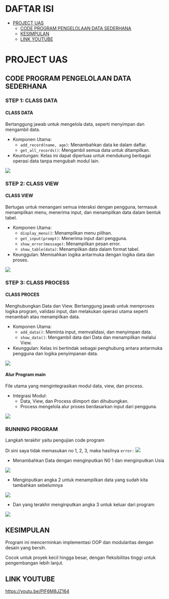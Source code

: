 # DAFTAR ISI

- [PROJECT UAS](#project-uas)
  - [CODE PROGRAM PENGELOLAAN DATA SEDERHANA](code-program-pengelolaan-data-sederhana)
  - [KESIMPULAN](#kesimpulan)
  - [LINK YOUTUBE](#link-youtube)

# PROJECT UAS
## CODE PROGRAM PENGELOLAAN DATA SEDERHANA
### STEP 1: CLASS DATA
#### CLASS DATA
Bertanggung jawab untuk mengelola data, seperti menyimpan dan mengambil data.
* Komponen Utama:
  * ```add_record(name, age)```: Menambahkan data ke dalam daftar.
  * ```get_all_records()```: Mengambil semua data untuk ditampilkan.
* Keuntungan: Kelas ini dapat diperluas untuk mendukung berbagai operasi data tanpa mengubah modul lain.

<img src="https://github.com/Mahfuz311/Project_UAS/blob/main/python/ss/Class_Data.png">

### STEP 2: CLASS VIEW
#### CLASS VIEW
Bertugas untuk menangani semua interaksi dengan pengguna, termasuk menampilkan menu, menerima input, dan menampilkan data dalam bentuk tabel.

* Komponen Utama:
  * ```display_menu()```: Menampilkan menu pilihan.
  * ```get_input(prompt)```: Menerima input dari pengguna.
  * ```show_error(message)```: Menampilkan pesan error.
  * ```show_table(data)```: Menampilkan data dalam format tabel.
* Keunggulan: Memisahkan logika antarmuka dengan logika data dan proses.

<img src="https://github.com/Mahfuz311/Project_UAS/blob/main/python/ss/Class_View.png">

### STEP 3: CLASS PROCESS
#### CLASS PROCES
Menghubungkan Data dan View. Bertanggung jawab untuk memproses logika program, validasi input, dan melakukan operasi utama seperti menambah atau menampilkan data.

* Komponen Utama:
  * ```add_data()```: Meminta input, memvalidasi, dan menyimpan data.
  * ```show_data()```: Mengambil data dari Data dan menampilkan melalui View.
* Keunggulan: Kelas ini bertindak sebagai penghubung antara antarmuka pengguna dan logika penyimpanan data.

<img src="https://github.com/Mahfuz311/Project_UAS/blob/main/python/ss/Class_Process.png">

#### Alur Program main
File utama yang mengintegrasikan modul data, view, dan process.

* Integrasi Modul:
  * Data, View, dan Process diimport dan dihubungkan.
  * Process mengelola alur proses berdasarkan input dari pengguna.

<img src="https://github.com/Mahfuz311/Project_UAS/blob/main/python/ss/main.png">

### RUNNING PROGRAM
Langkah terakhir yaitu pengujian code program

Di sini saya tidak memasukan no 1, 2, 3, maka hasilnya ```error:```
<img src="https://github.com/Mahfuz311/Project_UAS/blob/main/python/ss/run_error.png">


* Menambahkan Data dengan menginputkan N0 1 dan menginputkan Usia
<img src="https://github.com/Mahfuz311/Project_UAS/blob/main/python/ss/tambah_data.png">



* Menginputkan angka 2 untuk menampilkan data yang sudah kita tambahkan sebelumnya
<img src="https://github.com/Mahfuz311/Project_UAS/blob/main/python/ss/tampilkan_data.png">



* Dan yang terakhir menginputkan angka 3 untuk keluar dari program
<img src="https://github.com/Mahfuz311/Project_UAS/blob/main/python/ss/keluar.png">

## KESIMPULAN
Program ini mencerminkan implementasi OOP dan modularitas dengan desain yang bersih.

Cocok untuk proyek kecil hingga besar, dengan fleksibilitas tinggi untuk pengembangan lebih lanjut.

## LINK YOUTUBE
https://youtu.be/PIF6M8JZ164

